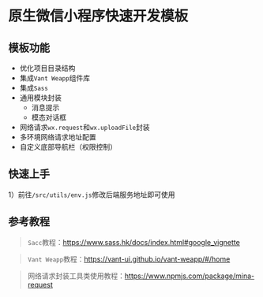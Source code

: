# 原生微信小程序快速开发模板

## 模板功能
- 优化项目目录结构
- 集成`Vant Weapp`组件库
- 集成`Sass`
- 通用模块封装
  - 消息提示
  - 模态对话框
- 网络请求`wx.request`和`wx.uploadFile`封装
- 多环境网络请求地址配置
- 自定义底部导航栏（权限控制）

## 快速上手
1）前往`/src/utils/env.js`修改后端服务地址即可使用


## 参考教程
> `Sacc`教程：https://www.sass.hk/docs/index.html#google_vignette

> `Vant Weapp`教程：https://vant-ui.github.io/vant-weapp/#/home

> 网络请求封装工具类使用教程：https://www.npmjs.com/package/mina-request